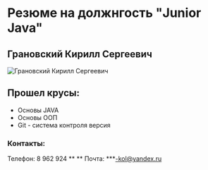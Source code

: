 # Резюме на должнгость "Junior Java" 

## Грановский Кирилл Сергеевич
![Грановский Кирилл Сергеевич](https://downloader.disk.yandex.ru/preview/8ec2ec92fc69f05d5c933a2603b6c01d11c556b80ca3d5c97866907d834ac923/661e8ef3/dyR7JSUzYjIEBX1gKdFPaq9fAdw5pJW6mcd-hxykaM7oLW3dhwkQ41fxjr7Xz-_8ZZLfmsKggl5vIxfqzcK0Lw%3D%3D?uid=0&filename=IMG_8949.JPG&disposition=inline&hash=&limit=0&content_type=image%2Fjpeg&owner_uid=0&tknv=v2&size=2048x2048)


## Прошел крусы:
- Основы JAVA
- Основы ООП
- Git - система контроля версия

### Контакты:
Телефон: 8 962 924 ** **
Почта: ***-kol@yandex.ru
